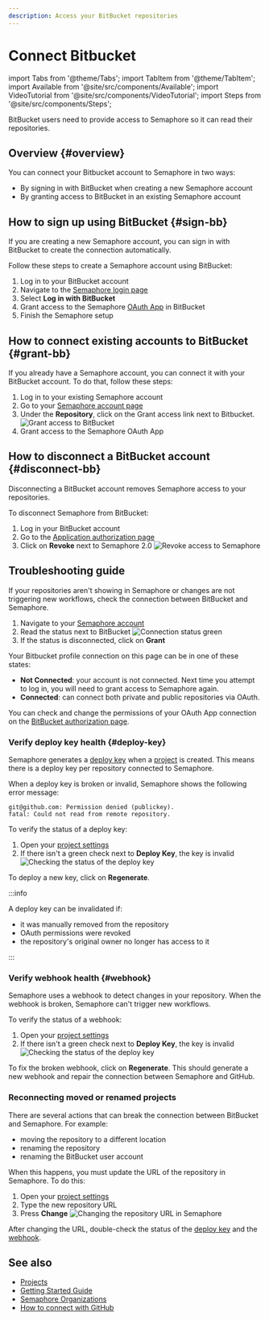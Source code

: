 ```yaml
---
description: Access your BitBucket repositories
---
```


# Connect Bitbucket

import Tabs from '@theme/Tabs';
import TabItem from '@theme/TabItem';
import Available from '@site/src/components/Available';
import VideoTutorial from '@site/src/components/VideoTutorial';
import Steps from '@site/src/components/Steps';

BitBucket users need to provide access to Semaphore so it can read their repositories.

## Overview {#overview}

You can connect your Bitbucket account to Semaphore in two ways:

- By signing in with BitBucket when creating a new Semaphore account
- By granting access to BitBucket in an existing Semaphore account

## How to sign up using BitBucket {#sign-bb}

If you are creating a new Semaphore account, you can sign in with BitBucket to create the connection automatically.

Follow these steps to create a Semaphore account using BitBucket:

<Steps>

1. Log in to your BitBucket account
2. Navigate to the [Semaphore login page](https://semaphoreci.com/login)
3. Select **Log in with BitBucket**
4. Grant access to the Semaphore [OAuth App](https://support.atlassian.com/bitbucket-cloud/docs/use-oauth-on-bitbucket-cloud/) in BitBucket
5. Finish the Semaphore setup

</Steps>

## How to connect existing accounts to BitBucket {#grant-bb}

If you already have a Semaphore account, you can connect it with your BitBucket account. To do that, follow these steps:

<Steps>

1. Log in to your existing Semaphore account
2. Go to your [Semaphore account page](https://me.semaphoreci.com/account)
3. Under the **Repository**, click on the Grant access link next to Bitbucket.
    ![Grant access to BitBucket](./img/grant-bb.jpg)
4. Grant access to the Semaphore OAuth App

</Steps>

## How to disconnect a BitBucket account {#disconnect-bb}

Disconnecting a BitBucket account removes Semaphore access to your repositories.

To disconnect Semaphore from BitBucket:

<Steps>

1. Log in your BitBucket account
2. Go to the [Application authorization page](https://bitbucket.org/account/settings/app-authorizations/)
3. Click on **Revoke** next to Semaphore 2.0
    ![Revoke access to Semaphore](./img/revoke-bb.jpg)

</Steps>

## Troubleshooting guide

If your repositories aren't showing in Semaphore or changes are not triggering new workflows, check the connection between BitBucket and Semaphore.

<Steps>

1. Navigate to your [Semaphore account](https://me.semaphoreci.com/account)
2. Read the status next to BitBucket
    ![Connection status green](./img/account-gh-bb-access.jpg)
3. If the status is disconnected, click on **Grant**

</Steps>

Your Bitbucket profile connection on this page can be in one of these states:

- **Not Connected**: your account is not connected. Next time you attempt to log in, you will need to grant access to Semaphore again.
- **Connected**: can connect both private and public repositories via OAuth. 

You can check and change the permissions of your OAuth App connection on the [BitBucket authorization page](https://bitbucket.org/account/settings/app-authorizations/).

### Verify deploy key health {#deploy-key}

Semaphore generates a [deploy key](https://docs.github.com/en/authentication/connecting-to-github-with-ssh/managing-deploy-keys) when a [project](./projects) is created. This means there is a deploy key per repository connected to Semaphore.

When a deploy key is broken or invalid, Semaphore shows the following error message:

```text
git@github.com: Permission denied (publickey).
fatal: Could not read from remote repository.
```

To verify the status of a deploy key:

<Steps>

1. Open your [project settings](./projects#settings)
2. If there isn't a green check next to **Deploy Key**, the key is invalid
    ![Checking the status of the deploy key](./img/deploy-key-bb.jpg)

</Steps>

To deploy a new key, click on **Regenerate**.

:::info

A deploy key can be invalidated if:

- it was manually removed from the repository
- OAuth permissions were revoked
- the repository's original owner no longer has access to it

:::

### Verify webhook health {#webhook}

Semaphore uses a webhook to detect changes in your repository. When the webhook is broken, Semaphore can't trigger new workflows.

To verify the status of a webhook:


<Steps>

1. Open your [project settings](./projects#settings)
2. If there isn't a green check next to **Deploy Key**, the key is invalid
    ![Checking the status of the deploy key](./img/webhook-bb.jpg)

</Steps>

To fix the broken webhook, click on **Regenerate**. This should generate a new webhook and repair the connection between Semaphore and GitHub.

### Reconnecting moved or renamed projects

There are several actions that can break the connection between BitBucket and Semaphore. For example:

- moving the repository to a different location
- renaming the repository
- renaming the BitBucket user account

When this happens, you must update the URL of the repository in Semaphore. To do this:

<Steps>

1. Open your [project settings](./projects#settings)
2. Type the new repository URL
3. Press **Change**
    ![Changing the repository URL in Semaphore](./img/repository-url-bb.jpg)

</Steps>

After changing the URL, double-check the status of the [deploy key](#deploy-key) and the [webhook](#webhook).

## See also

- [Projects](./projects)
- [Getting Started Guide](../getting-started/guided-tour)
- [Semaphore Organizations](./organizations)
- [How to connect with GitHub](./connect-github)